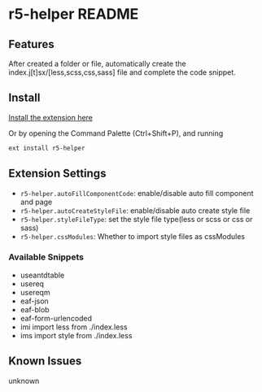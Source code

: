 # r5-helper README

## Features

After created a folder or file, automatically create the index.j[t]sx/[less,scss,css,sass] file and complete the code snippet.

## Install

[Install the extension here](https://marketplace.visualstudio.com/items?itemName=cl1107.r5-helper)

Or by opening the Command Palette (Ctrl+Shift+P), and running

```sh
ext install r5-helper
```

## Extension Settings

- `r5-helper.autoFillComponentCode`: enable/disable auto fill component and page
- `r5-helper.autoCreateStyleFile`: enable/disable auto create style file
- `r5-helper.styleFileType`: set the style file type(less or scss or css or sass)
- `r5-helper.cssModules`: Whether to import style files as cssModules

### Available Snippets

- useantdtable
- usereq
- usereqm
- eaf-json
- eaf-blob
- eaf-form-urlencoded
- imi import less from ./index.less
- ims import style from ./index.less

## Known Issues

unknown
